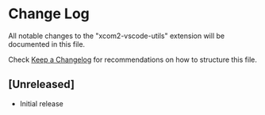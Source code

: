 # Change Log

All notable changes to the "xcom2-vscode-utils" extension will be documented in this file.

Check [Keep a Changelog](http://keepachangelog.com/) for recommendations on how to structure this file.

## [Unreleased]

- Initial release